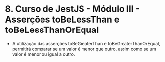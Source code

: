 # 8. Curso de JestJS - Módulo III - Asserções toBeLessThan e toBeLessThanOrEqual

- A utilização das asserções toBeGreaterThan e toBeGreaterThanOrEqual, permitirá comparar se um valor é menor que outro, assim como se um valor é menor ou igual a outro.
